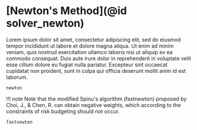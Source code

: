 # [Newton's Method](@id solver_newton)
Lorem ipsum dolor sit amet, consectetur adipiscing elit, sed do eiusmod tempor incididunt ut labore et dolore magna aliqua. Ut enim ad minim veniam, quis nostrud exercitation ullamco laboris nisi ut aliquip ex ea commodo consequat. Duis aute irure dolor in reprehenderit in voluptate velit esse cillum dolore eu fugiat nulla pariatur. Excepteur sint occaecat cupidatat non proident, sunt in culpa qui officia deserunt mollit anim id est laborum.

```@docs
newton
```

!!! note
    Note that the modified Spinu's algorithm (fastnewton) proposed by Choi, J., & Chen, R. can obtain negative weights, which according to the constraints of risk budgeting should not occur.

```@docs
fastnewton
```
